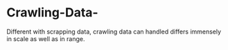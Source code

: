 # Crawling-Data-
Different with scrapping data, crawling data can handled differs immensely in scale as well as in range. 

